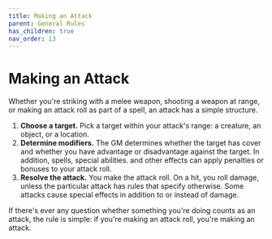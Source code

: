 ```yaml
---
title: Making an Attack
parent: General Rules
has_children: true
nav_order: 13
---
```


# Making an Attack
Whether you're striking with a melee weapon, shooting a weapon at range, or making an attack roll as part of a spell, an attack has a simple structure.

1. **Choose a target.** Pick a target within your attack's range: a creature, an object, or a location.
2. **Determine modifiers.** The GM determines whether the target has cover and whether you have advantage or disadvantage against the target. In addition, spells,
special abilities. and other effects can apply penalties or bonuses to your attack roll.
3. **Resolve the attack.** You make the attack roll. On a hit, you roll damage, unless the particular attack has rules that specify otherwise. Some attacks cause
special effects in addition to or instead of damage.

If there's ever any question whether something you're doing counts as an attack, the rule is simple: if you're making an attack roll, you're making an attack.
